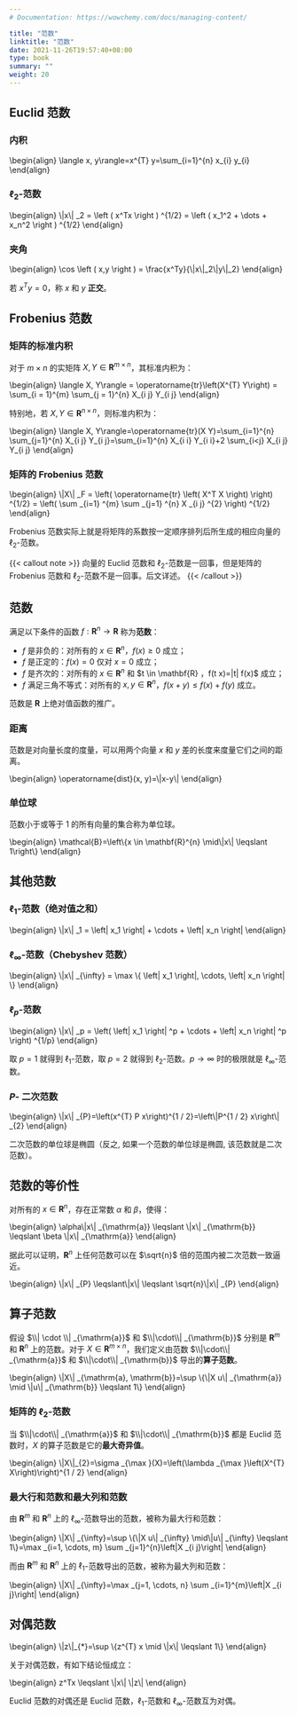 ```yaml
---
# Documentation: https://wowchemy.com/docs/managing-content/

title: "范数"
linktitle: "范数"
date: 2021-11-26T19:57:40+08:00
type: book
summary: ""
weight: 20
---
```


<!--more-->

## Euclid 范数

### 内积

\begin{align}
\langle x, y\rangle=x^{T} y=\sum_{i=1}^{n} x_{i} y_{i}
\end{align}

### $\ell_2$-范数

\begin{align}
\\|x\\| _2 = \left ( x^Tx \right ) ^{1/2} = \left ( x_1^2 + \dots + x_n^2 \right ) ^{1/2}
\end{align}

### 夹角

\begin{align}
\cos \left ( x,y \right ) = \frac{x^Ty}{\\|x\\|_2\\|y\\|_2} 
\end{align}

若 $x^Ty=0$，称 $x$ 和 $y$ **正交**。

## Frobenius 范数

### 矩阵的标准内积

对于 $m \times n$ 的实矩阵 $X,Y \in \mathbf{R}^{m \times n}$，其标准内积为：

\begin{align}
\langle X, Y\rangle = \operatorname{tr}\left(X^{T} Y\right) = \sum_{i = 1}^{m} \sum_{j = 1}^{n} X_{i j} Y_{i j}
\end{align}

特别地，若 $X,Y \in \mathbf{R}^{n \times n}$，则标准内积为：

\begin{align}
\langle X, Y\rangle=\operatorname{tr}(X Y)=\sum_{i=1}^{n} \sum_{j=1}^{n} X_{i j} Y_{i j}=\sum_{i=1}^{n} X_{i i} Y_{i i}+2 \sum_{i<j} X_{i j} Y_{i j}
\end{align}

### 矩阵的 Frobenius 范数

\begin{align}
\\|X\\| _F = \left( \operatorname{tr} \left( X^T X \right) \right) ^{1/2} = \left( \sum _{i=1} ^{m} \sum _{j=1} ^{n} X _{i j} ^{2} \right) ^{1/2}
\end{align}

Frobenius 范数实际上就是将矩阵的系数按一定顺序排列后所生成的相应向量的 $\ell_2$-范数。

{{< callout note >}}
向量的 Euclid 范数和 $\ell_2$-范数是一回事，但是矩阵的 Frobenius 范数和 $\ell_2$-范数不是一回事。后文详述。
{{< /callout >}}

## 范数

满足以下条件的函数 $f: \mathbf{R}^{n} \rightarrow \mathbf{R}$ 称为**范数**：

- $f$ 是非负的：对所有的 $x \in \mathbf{R}^{n}$，$f(x) \geqslant 0$ 成立；
- $f$ 是正定的：$f(x)=0$ 仅对 $x=0$ 成立；
- $f$ 是齐次的：对所有的 $x \in \mathbf{R}^{n}$ 和 $t \in \mathbf{R} $，$f(t x)=|t| f(x)$ 成立；
- $f$ 满足三角不等式：对所有的 $x, y \in \mathbf{R}^{n}$，$f(x+y) \leqslant f(x)+f(y)$ 成立。

范数是 $\mathbf{R}$ 上绝对值函数的推广。

### 距离

范数是对向量长度的度量，可以用两个向量 $x$ 和 $y$ 差的长度来度量它们之间的距离。

\begin{align}
\operatorname{dist}(x, y)=\\|x-y\\|
\end{align}

### 单位球

范数小于或等于 $1$ 的所有向量的集合称为单位球。

\begin{align}
\mathcal{B}=\left\\{x \in \mathbf{R}^{n} \mid\\|x\\| \leqslant 1\right\\}
\end{align}

## 其他范数

### $\ell_1$-范数（绝对值之和）

\begin{align}
\\|x\\| _1 = \left| x_1 \right| + \cdots + \left| x_n \right|
\end{align}

### $\ell_{\infty}$-范数（Chebyshev 范数）

\begin{align}
\\|x\\| _{\infty} = \max \\{ \left| x_1 \right|, \cdots, \left| x_n \right| \\}
\end{align}

### $\ell_p$-范数

\begin{align}
\\|x\\| _p = \left( \left| x_1 \right| ^p + \cdots + \left| x_n \right| ^p \right) ^{1/p}
\end{align}

取 $p=1$ 就得到 $\ell_1$-范数，取 $p=2$ 就得到 $\ell_2$-范数。$p \rightarrow \infty$ 时的极限就是 $\ell_{\infty}$-范数。

### $P$- 二次范数

\begin{align}
\\|x\\| _{P}=\left(x^{T} P x\right)^{1 / 2}=\left\\|P^{1 / 2} x\right\\| _{2}
\end{align}

二次范数的单位球是椭圆（反之, 如果一个范数的单位球是椭圆, 该范数就是二次范数）。

## 范数的等价性

对所有的 $x \in \mathbf{R}^{n}$，存在正常数 $\alpha$ 和 $\beta$，使得：

\begin{align}
\alpha\\|x\\| _{\mathrm{a}} \leqslant \\|x\\| _{\mathrm{b}} \leqslant \beta \\|x\\| _{\mathrm{a}}
\end{align}

据此可以证明，$\mathbf{R}^{n}$ 上任何范数可以在 $\sqrt{n}$ 倍的范围内被二次范数一致逼近。

\begin{align}
\\|x\\| _{P} \leqslant\\|x\\| \leqslant \sqrt{n}\\|x\\| _{P}
\end{align}

## 算子范数

假设 $\\| \cdot \\| _{\mathrm{a}}$ 和 $\\|\cdot\\| _{\mathrm{b}}$ 分别是 $\mathbf{R}^{m}$ 和 $\mathbf{R}^{n}$ 上的范数。对于 $X \in \mathbf{R}^{m \times n}$，我们定义由范数 $\\|\cdot\\| _{\mathrm{a}}$ 和 $\\|\cdot\\| _{\mathrm{b}}$ 导出的**算子范数**。

\begin{align}
\\|X\\| _{\mathrm{a}, \mathrm{b}}=\sup \\{\\|X u\\| _{\mathrm{a}} \mid \\|u\\| _{\mathrm{b}} \leqslant 1\\}
\end{align}

### 矩阵的 $\ell_2$-范数

当 $\\|\cdot\\| _{\mathrm{a}}$ 和 $\\|\cdot\\| _{\mathrm{b}}$ 都是 Euclid 范数时，$X$ 的算子范数是它的**最大奇异值**。

\begin{align}
\\|X\\|_{2}=\sigma _{\max }(X)=\left(\lambda _{\max }\left(X^{T} X\right)\right)^{1 / 2}
\end{align}

### 最大行和范数和最大列和范数

由 $\mathbf{R}^{m}$ 和 $\mathbf{R}^{n}$ 上的 $\ell_{\infty}$-范数导出的范数，被称为最大行和范数：

\begin{align}
\\|X\\| _{\infty}=\sup \\{\\|X u\\| _{\infty} \mid\\|u\\| _{\infty} \leqslant 1\\}=\max _{i=1, \cdots, m} \sum _{j=1}^{n}\left|X _{i j}\right|
\end{align}

而由 $\mathbf{R}^{m}$ 和 $\mathbf{R}^{n}$ 上的 $\ell_{1}$-范数导出的范数，被称为最大列和范数：

\begin{align}
\\|X\\| _{\infty}=\max _{j=1, \cdots, n} \sum _{i=1}^{m}\left|X _{i j}\right|
\end{align}

## 对偶范数

\begin{align}
\\|z\\|_{*}=\sup \\{z^{T} x \mid \\|x\\| \leqslant 1\\}
\end{align}

关于对偶范数，有如下结论恒成立：

\begin{align}
z^Tx \leqslant \\|x\\| \\|z\\|
\end{align}

Euclid 范数的对偶还是 Euclid 范数，$\ell_1$-范数和 $\ell_{\infty}$-范数互为对偶。